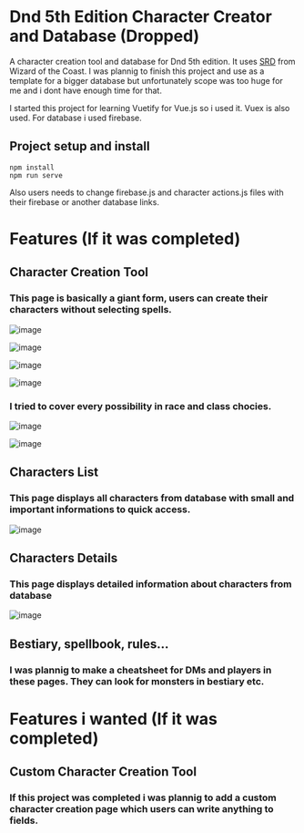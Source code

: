 # Dnd 5th Edition Character Creator and Database (Dropped)
A character creation tool and database for Dnd 5th edition. It uses [SRD](https://media.wizards.com/2016/downloads/DND/SRD-OGL_V5.1.pdf) from Wizard of the Coast. I was plannig to finish this project and use as a template for a bigger database but unfortunately scope was too huge for me and i dont have enough time for that.


I started this project for learning Vuetify for Vue.js so i used it. Vuex is also used. For database i used firebase.
## Project setup and install
```
npm install
npm run serve
```
Also users needs to change firebase.js and character actions.js files with their firebase or another database links.

# Features (If it was completed)
## Character Creation Tool
### This page is basically a giant form, users can create their characters without selecting spells.
![image](https://user-images.githubusercontent.com/64266261/222800064-4e54cf18-fee8-4c2b-8202-0ef2add48152.png)

![image](https://user-images.githubusercontent.com/64266261/222801062-49112f27-e17d-4b10-8d67-f915fd54bbc5.png)

![image](https://user-images.githubusercontent.com/64266261/222800794-df3a2faa-6153-4dd3-9f54-c07faa0f8ba4.png)

![image](https://user-images.githubusercontent.com/64266261/222800836-cd4667e8-917a-416f-a65e-f032c709b8ec.png)

### I tried to cover every possibility in race and class chocies.
![image](https://user-images.githubusercontent.com/64266261/222800570-81170d4f-ebcd-4856-8061-db43fd9b5e7e.png)

![image](https://user-images.githubusercontent.com/64266261/222800626-bc5820dc-37a2-4611-9f0e-452a957c1987.png)

## Characters List
### This page displays all characters from database with small and important informations to quick access.
![image](https://user-images.githubusercontent.com/64266261/222801184-bca17521-68e4-4ee9-883c-00de35047d09.png)

## Characters Details
### This page displays detailed information about characters from database
![image](https://user-images.githubusercontent.com/64266261/222801381-8a9db345-b39d-498f-abb8-695590dfbb7c.png)

## Bestiary, spellbook, rules...
### I was plannig to make a cheatsheet for DMs and players in these pages. They can look for monsters in bestiary etc.

# Features i wanted (If it was completed)
## Custom Character Creation Tool
### If this project was completed i was plannig to add a custom character creation page which users can write anything to fields.
